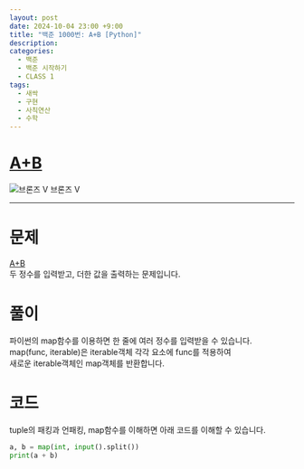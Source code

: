 ```yaml
---
layout: post
date: 2024-10-04 23:00 +9:00
title: "백준 1000번: A+B [Python]"
description:
categories:
  - 백준
  - 백준 시작하기
  - CLASS 1
tags:
  - 새싹
  - 구현
  - 사칙연산
  - 수학
---
```


# [A+B](https://www.acmicpc.net/problem/1000) 
<div class="difficulty">
  <img class="solvedac-tier" src="https://d2gd6pc034wcta.cloudfront.net/tier/1.svg" alt="브론즈 V">
  <span class="bronze">브론즈 V</span>
</div>

---

# 문제
[A+B](https://www.acmicpc.net/problem/1000)  
두 정수를 입력받고, 더한 값을 출력하는 문제입니다.

# 풀이
파이썬의 map함수를 이용하면 한 줄에 여러 정수를 입력받을 수 있습니다.  
map(func, iterable)은 iterable객체 각각 요소에 func를 적용하여  
새로운 iterable객체인 map객체를 반환합니다.  

# 코드

tuple의 패킹과 언패킹, map함수를 이해하면 아래 코드를 이해할 수 있습니다.  

```py
a, b = map(int, input().split())
print(a + b)
```